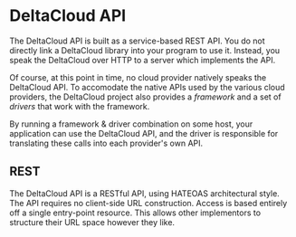 DeltaCloud API
==============

The DeltaCloud API is built as a service-based REST API. 
You do not directly link a DeltaCloud library into your
program to use it. Instead, you speak the DeltaCloud 
over HTTP to a server which implements the API.

Of course, at this point in time, no cloud provider
natively speaks the DeltaCloud API. To accomodate
the native APIs used by the various cloud providers,
the DeltaCloud project also provides a _framework_
and a set of _drivers_ that work with the framework.

By running a framework & driver combination on some
host, your application can use the DeltaCloud API,
and the driver is responsible for translating these
calls into each provider's own API.

REST
----

The DeltaCloud API is a RESTful API, using HATEOAS
architectural style. The API requires no client-side
URL construction.  Access is based entirely off a 
single entry-point resource.  This allows other implementors
to structure their URL space however they like.
